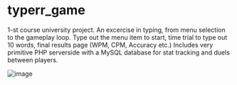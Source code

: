 # typerr_game

1-st course university project.
An excercise in typing, from menu selection to the gameplay loop.
Type out the menu item to start, time trial to type out 10 words, final results page (WPM, CPM, Accuracy etc.)
Includes very primitive PHP serverside with a MySQL database for stat tracking and duels between players. 

![image](https://user-images.githubusercontent.com/31441934/177548345-d5ccccb5-5714-42a2-85f7-2c340d9efd09.png)
